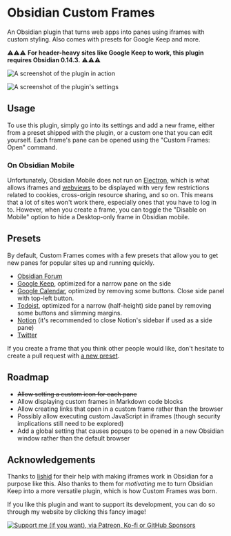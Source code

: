# Obsidian Custom Frames
An Obsidian plugin that turns web apps into panes using iframes with custom styling. Also comes with presets for Google Keep and more.

⚠️⚠️⚠️ **For header-heavy sites like Google Keep to work, this plugin requires Obsidian 0.14.3.** ⚠️⚠️⚠️

![A screenshot of the plugin in action](https://raw.githubusercontent.com/Ellpeck/ObsidianCustomFrames/master/screenshot.png)

![A screenshot of the plugin's settings](https://raw.githubusercontent.com/Ellpeck/ObsidianCustomFrames/master/settings.png)

## Usage
To use this plugin, simply go into its settings and add a new frame, either from a preset shipped with the plugin, or a custom one that you can edit yourself. Each frame's pane can be opened using the "Custom Frames: Open" command.

### On Obsidian Mobile
Unfortunately, Obsidian Mobile does not run on [Electron](https://www.electronjs.org/), which is what allows iframes and [webviews](https://www.electronjs.org/docs/latest/api/webview-tag) to be displayed with very few restrictions related to cookies, cross-origin resource sharing, and so on. This means that a lot of sites won't work there, especially ones that you have to log in to. However, when you create a frame, you can toggle the "Disable on Mobile" option to hide a Desktop-only frame in Obsidian mobile.

## Presets
By default, Custom Frames comes with a few presets that allow you to get new panes for popular sites up and running quickly.
- [Obsidian Forum](https://forum.obsidian.md/)
- [Google Keep](https://keep.google.com), optimized for a narrow pane on the side
- [Google Calendar](https://calendar.google.com/calendar/u/0/r/day), optimized by removing some buttons. Close side panel with top-left button.
- [Todoist](https://todoist.com), optimized for a narrow (half-height) side panel by removing some buttons and slimming margins. 
- [Notion](https://www.notion.so/) (it's recommended to close Notion's sidebar if used as a side pane)
- [Twitter](https://twitter.com)

If you create a frame that you think other people would like, don't hesitate to create a pull request with [a new preset](https://github.com/Ellpeck/ObsidianCustomFrames/blob/master/src/settings.ts#L5).

## Roadmap
- ~~Allow setting a custom icon for each pane~~
- Allow displaying custom frames in Markdown code blocks
- Allow creating links that open in a custom frame rather than the browser
- Possibly allow executing custom JavaScript in iframes (though security implications still need to be explored)
- Add a global setting that causes popups to be opened in a new Obsidian window rather than the default browser

## Acknowledgements
Thanks to [lishid](https://github.com/lishid) for their help with making iframes work in Obsidian for a purpose like this. Also thanks to them for *motivating* me to turn Obsidian Keep into a more versatile plugin, which is how Custom Frames was born.

If you like this plugin and want to support its development, you can do so through my website by clicking this fancy image!

[![Support me (if you want), via Patreon, Ko-fi or GitHub Sponsors](https://ellpeck.de/res/generalsupport.png)](https://ellpeck.de/support)

